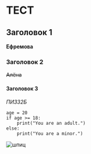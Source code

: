 # ТЕСТ

## Заголовок 1

__Ефремова__

### Заголовок 2

~~Алёна~~

#### Заголовок 3

_ПИ332Б_

```
age = 20
if age >= 18:
    print("You are an adult.")
else:
    print("You are a minor.")
```

![шпиц](https://github.com/user-attachments/assets/6aad7d3c-7441-46e2-a8f3-55e85ab706f3)
